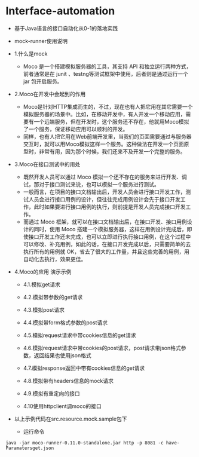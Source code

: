 # Interface-automation
- 基于Java语言的接口自动化从0-1的落地实践
- mock-runner使用说明

- 1.什么是mock
    - Moco 是一个搭建模拟服务器的工具，其支持 API 和独立运行两种方式，前者通常是在 junit 、testng等测试框架中使用，后者则是通过运行一个 jar 包开启服务。

- 2.Moco在开发中会起到的作用
    - Moco是针对HTTP集成而生的，不过，现在也有人把它用在其它需要一个模拟服务器的场景中。比如，在移动开发中，有人开发一个移动应用，需要有一个远端服务，但在开发时，这个服务还不存在，他就用Moco模拟了一个服务，保证移动应用可以顺利的开发。
    - 同样，也有人把它用在Web前端开发里，当我们的页面需要通过与服务器交互时，就可以用Moco模拟这样一个服务。这种做法在开发一个页面原型时，非常有用，因为那个时候，我们还来不及开发一个完整的服务。
   
- 3.Moco在接口测试中的用处
    - 既然开发人员可以通过 Moco 模拟一个还不存在的服务来进行开发、调试，那对于接口测试来说，也可以模拟一个服务进行测试。
   - 一般而言，在项目的接口文档输出后，开发人员会进行接口开发工作，测试人员会进行接口用例的设计，但往往完成用例设计会先于接口开发工作，此时如果要进行接口用例的执行，则前提是开发人员完成接口开发工作。
   - 而通过 Moco 框架，就可以在接口文档输出后，在接口开发、接口用例设计的同时，使用 Moco 搭建一个模拟服务器，这样在用例设计完成后，即使接口开发工作还未完成，也可以立即进行执行接口用例，在这个过程中可以修改、补充用例，如此的话，在接口开发完成以后，只需要简单的去执行所有的用例就 OK，省去了很大的工作量，并且这些完善的用例，用自动化去执行，效果更佳。
 
- 4.Moco的应用 演示示例
    - 4.1.模拟get请求
    
    - 4.2.模拟带参数的get请求

    - 4.3.模拟post请求

    - 4.4.模拟带form格式参数的post请求

    - 4.5.模拟request请求中带cookies信息的get请求

    - 4.6.模拟request请求中带cookies的post请求，post请求带json格式参数，返回结果也使用json格式

    - 4.7.模拟response返回中带有cookies信息的get请求

    - 4.8.模拟带有headers信息的mock请求

    - 4.9.模拟有重定向的接口

    - 4.10使用httpclient调moco的接口
- 以上示例代码在src.resource.mock.sample包下
    - 运行命令
```
java -jar moco-runner-0.11.0-standalone.jar http -p 8081 -c have-Paramatersget.json

```


